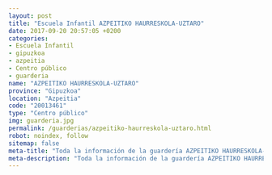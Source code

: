 ```yaml
---
layout: post
title: "Escuela Infantil AZPEITIKO HAURRESKOLA-UZTARO"
date: 2017-09-20 20:57:05 +0200
categories:
- Escuela Infantil
- gipuzkoa
- azpeitia
- Centro público
- guarderia
name: "AZPEITIKO HAURRESKOLA-UZTARO"
province: "Gipuzkoa"
location: "Azpeitia"
code: "20013461"
type: "Centro público"
img: guarderia.jpg
permalink: /guarderias/azpeitiko-haurreskola-uztaro.html
robot: noindex, follow
sitemap: false
meta-title: "Toda la información de la guardería AZPEITIKO HAURRESKOLA-UZTARO"
meta-description: "Toda la información de la guardería AZPEITIKO HAURRESKOLA-UZTARO"
---
```

